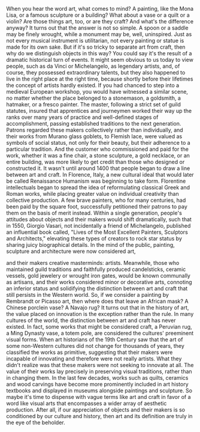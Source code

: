 
When you hear the word art,
what comes to mind?
A painting, like the Mona Lisa,
or a famous sculpture or a building?
What about a vase or a quilt or a violin?
Are those things art, too, or are they craft?
And what&#39;s the difference anyway?
It turns out that the answer is not so simple.
A spoon or a saddle may be finely wrought,
while a monument may be, well, uninspired.
Just as not every musical instrument is utilitarian,
not every painting or statue is made for its own sake.
But if it&#39;s so tricky to separate art from craft,
then why do we distinguish objects in this way?
You could say it&#39;s the result
of a dramatic historical turn of events.
It might seem obvious to us today
to view people, such as da Vinci or Michelangelo,
as legendary artists,
and, of course, they possessed extraordinary talents,
but they also happened to live in the right place
at the right time,
because shortly before their lifetimes
the concept of artists hardly existed.
If you had chanced to step into a medieval European workshop,
you would have witnessed a similar scene,
no matter whether the place belonged to
a stonemason, a goldsmith, a hatmaker,
or a fresco painter.
The master, following a strict set of guild statutes,
insured that apprentices and journeymen
worked their way up the ranks
over many years of practice
and well-defined stages of accomplishment,
passing established traditions to the next generation.
Patrons regarded these makers
collectively rather than individually,
and their works from Murano glass goblets,
to Flemish lace,
were valued as symbols of social status,
not only for their beauty,
but their adherence to a particular tradition.
And the customer who commissioned and paid for the work,
whether it was a fine chair,
a stone sculpture, a gold necklace,
or an entire building,
was more likely to get credit
than those who designed or constructed it.
It wasn&#39;t until around 1400
that people began to draw a line
between art and craft.
In Florence, Italy,
a new cultural ideal that would later be called
Renaissance Humanism
was beginning to take form.
Florentine intellectuals began to spread the idea
of reformulating classical Greek and Roman works,
while placing greater value on individual creativity
than collective production.
A few brave painters,
who for many centuries,
had been paid by the square foot,
successfully petitioned their patrons
to pay them on the basis of merit instead.
Within a single generation,
people&#39;s attitudes about objects and their makers
would shift dramatically,
such that in 1550,
Giorgio Vasari,
not incidentally a friend of Michelangelo,
published an influential book called,
&quot;Lives of the Most Excellent Painters, Sculptors and Architects,&quot;
elevating these types of creators
to rock star status by sharing juicy biographical details.
In the mind of the public,
painting, sculpture and architecture
were now considered art,

and their makers creative masterminds: artists.
Meanwhile, those who maintained
guild traditions and faithfully produced
candelsticks, ceramic vessels,
gold jewelery or wrought iron gates,
would be known communally as artisans,
and their works considered minor or decorative arts,
connoting an inferior status
and solidifying the distinction
between art and craft that still persists
in the Western world.
So, if we consider a painting
by Rembrandt or Picasso art,
then where does that leave an African mask?
A Chinese porclein vase?
A Navajo rug?
It turns out that in the history of art,
the value placed on innovation
is the exception rather than the rule.
In many cultures of the world,
the distinction between art and craft
has never existed.
In fact, some works that might be considered craft,
a Peruvian rug,
a Ming Dynasty vase,
a totem pole,
are considered the cultures&#39; preeminent visual forms.
When art historians of the 19th Century
saw that the art of some non-Western cultures
did not change for thousands of years,
they classified the works as primitive,
suggesting that their makers were incapable of innovating
and therefore were not really artists.
What they didn&#39;t realize was that
these makers were not seeking to innovate at all.
The value of their works lay precisely
in preserving visual traditions,
rather than in changing them.
In the last few decades, works such as
quilts, ceramics and wood carvings
have become more prominently included
in art history textbooks
and displayed in museums
alongside paintings and sculpture.
So maybe it&#39;s time to dispense with vague terms
like art and craft
in favor of a word like visual arts
that encompasses a wider array of aesthetic production.
After all, if our appreciation of objects
and their makers is so conditioned
by our culture and history,
then art and its definition
are truly in the eye of the beholder.
